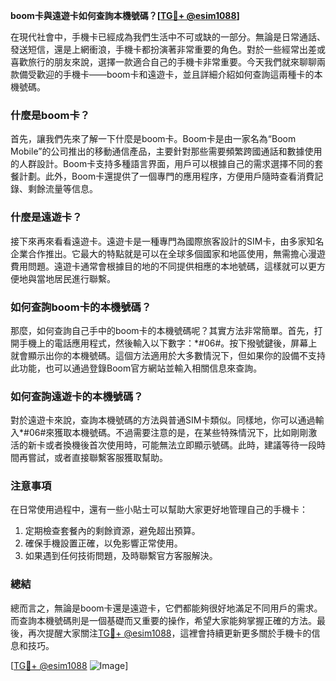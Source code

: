 **boom卡與遠遊卡如何查詢本機號碼？[[TG💪+ @esim1088](https://t.me/s/esim1088)]**

在現代社會中，手機卡已經成為我們生活中不可或缺的一部分。無論是日常通話、發送短信，還是上網衝浪，手機卡都扮演著非常重要的角色。對於一些經常出差或喜歡旅行的朋友來說，選擇一款適合自己的手機卡非常重要。今天我們就來聊聊兩款備受歡迎的手機卡——boom卡和遠遊卡，並且詳細介紹如何查詢這兩種卡的本機號碼。

### 什麼是boom卡？

首先，讓我們先來了解一下什麼是boom卡。Boom卡是由一家名為“Boom Mobile”的公司推出的移動通信產品，主要針對那些需要頻繁跨國通話和數據使用的人群設計。Boom卡支持多種語言界面，用戶可以根據自己的需求選擇不同的套餐計劃。此外，Boom卡還提供了一個專門的應用程序，方便用戶隨時查看消費記錄、剩餘流量等信息。

### 什麼是遠遊卡？

接下來再來看看遠遊卡。遠遊卡是一種專門為國際旅客設計的SIM卡，由多家知名企業合作推出。它最大的特點就是可以在全球多個國家和地區使用，無需擔心漫遊費用問題。遠遊卡通常會根據目的地的不同提供相應的本地號碼，這樣就可以更方便地與當地居民進行聯繫。

### 如何查詢boom卡的本機號碼？

那麼，如何查詢自己手中的boom卡的本機號碼呢？其實方法非常簡單。首先，打開手機上的電話應用程式，然後輸入以下數字：*#06#。按下撥號鍵後，屏幕上就會顯示出你的本機號碼。這個方法適用於大多數情況下，但如果你的設備不支持此功能，也可以通過登錄Boom官方網站並輸入相關信息來查詢。

### 如何查詢遠遊卡的本機號碼？

對於遠遊卡來說，查詢本機號碼的方法與普通SIM卡類似。同樣地，你可以通過輸入*#06#來獲取本機號碼。不過需要注意的是，在某些特殊情況下，比如剛剛激活的新卡或者換機後首次使用時，可能無法立即顯示號碼。此時，建議等待一段時間再嘗試，或者直接聯繫客服獲取幫助。

### 注意事項

在日常使用過程中，還有一些小貼士可以幫助大家更好地管理自己的手機卡：

1. 定期檢查套餐內的剩餘資源，避免超出預算。
2. 確保手機設置正確，以免影響正常使用。
3. 如果遇到任何技術問題，及時聯繫官方客服解決。

### 總結

總而言之，無論是boom卡還是遠遊卡，它們都能夠很好地滿足不同用戶的需求。而查詢本機號碼則是一個基礎而又重要的操作，希望大家能夠掌握正確的方法。最後，再次提醒大家關注[TG💪+ @esim1088](https://t.me/s/esim1088)，這裡會持續更新更多關於手機卡的信息和技巧。

[[TG💪+ @esim1088](https://t.me/s/esim1088) ![Image](https://i.postimg.cc/4NQfJmqS/Snipaste-2025-05-13-00-14-12.png)]